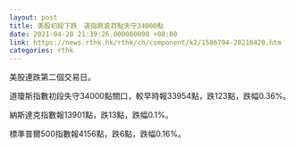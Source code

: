 ```yaml
---
layout: post
title: 美股初段下跌　道指跌逾百點失守34000點
date: 2021-04-20 21:39:26.000000000 +08:00
link: https://news.rthk.hk/rthk/ch/component/k2/1586794-20210420.htm
categories: rthk
---
```


美股連跌第二個交易日。

道瓊斯指數初段失守34000點關口，較早時報33954點，跌123點，跌幅0.36%。

納斯達克指數報13901點，跌13點，跌幅0.1%。

標準普爾500指數報4156點，跌6點，跌幅0.16%。
